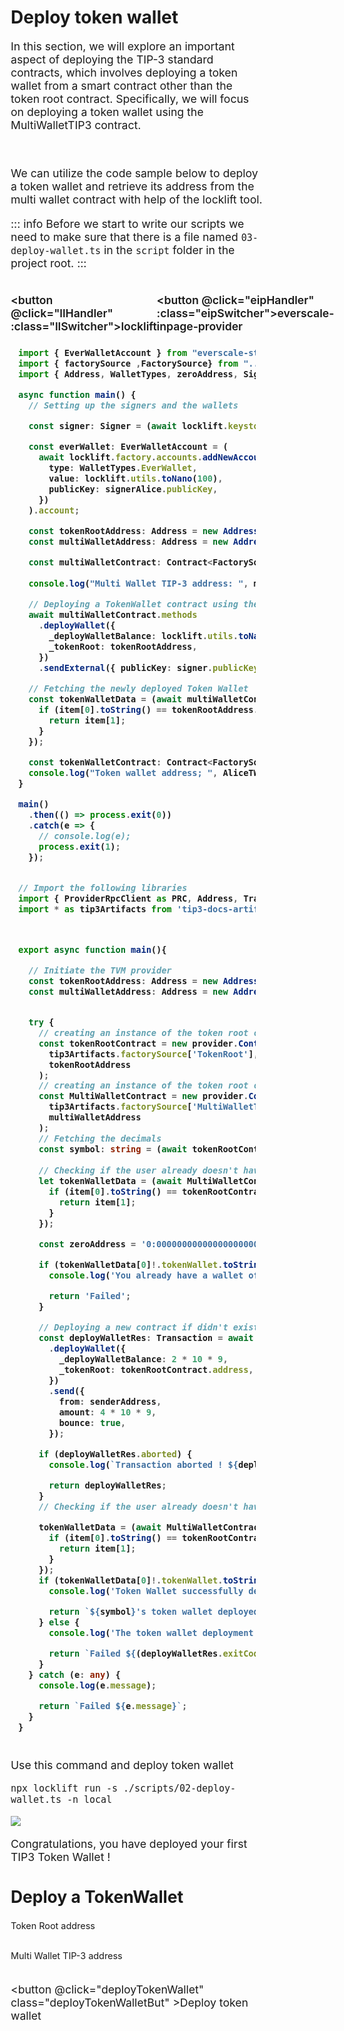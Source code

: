 # Deploy token wallet


<div class="DeployTokenWallet">


In this section, we will explore an important aspect of deploying the TIP-3 standard contracts, which involves deploying a token wallet from a smart contract other than the token root contract. Specifically, we will focus on deploying a token wallet using the  MultiWalletTIP3  contract.


<br/>
<span  :class="LLdis" style="font-size: 1.1rem;">

We can utilize the code sample below to deploy a token wallet and retrieve its address from the multi wallet contract with help of the locklift tool.

::: info
Before we start to write our scripts we need to make sure that there is a file named `03-deploy-wallet.ts` in the `script` folder in the project root.
:::

</span>

<br/>

<div class="switcherContainer">

<button @click="llHandler" :class="llSwitcher">locklift</button>

<button @click="eipHandler" :class="eipSwitcher">everscale-inpage-provider </button>

</div>

<div class="codeBlockContainer" >

<span  :class="LLdis">

````typescript
import { EverWalletAccount } from "everscale-standalone-client";
import { factorySource ,FactorySource} from "../build/factorySource";
import { Address, WalletTypes, zeroAddress, Signer, Contract} from "locklift";

async function main() {
  // Setting up the signers and the wallets

  const signer: Signer = (await locklift.keystore.getSigner("0"))!;

  const everWallet: EverWalletAccount = (
    await locklift.factory.accounts.addNewAccount({
      type: WalletTypes.EverWallet,
      value: locklift.utils.toNano(100),
      publicKey: signerAlice.publicKey,
    })
  ).account;

  const tokenRootAddress: Address = new Address('<YOUR_TOKEN_ROOT_ADDReSS>');
  const multiWalletAddress: Address = new Address('<YOUR_MULTI_WALLET_ADDRESS>');

  const multiWalletContract: Contract<FactorySource['MultiWalletTIP3']> = await locklift.factory.getDeployedContract("MultiWalletTIP3", multiWalletAddress);
  
  console.log("Multi Wallet TIP-3 address: ", multiWalletContract.address.toString());

  // Deploying a TokenWallet contract using the using multi wallet contract
  await multiWalletContract.methods
    .deployWallet({
      _deployWalletBalance: locklift.utils.toNano("3"),
      _tokenRoot: tokenRootAddress,
    })
    .sendExternal({ publicKey: signer.publicKey });

  // Fetching the newly deployed Token Wallet
  const tokenWalletData = (await multiWalletContract.methods.wallets().call()).wallets.map(item => {
    if (item[0].toString() == tokenRootAddress.toString()) {
      return item[1];
    }
  });

  const tokenWalletContract: Contract<FactorySource['TokenWallet']> = locklift.factory.getDeployedContract("TokenWallet", tokenWalletData[0]!.tokenWallet);
  console.log("Token wallet address; ", AliceTWCon.address.toString());
}

main()
  .then(() => process.exit(0))
  .catch(e => {
    // console.log(e);
    process.exit(1);
  });

````

</span>

<span  :class="EIPdis">

````typescript

// Import the following libraries
import { ProviderRpcClient as PRC, Address, Transaction } from 'everscale-inpage-provider';
import * as tip3Artifacts from 'tip3-docs-artifacts';



export async function main(){

  // Initiate the TVM provider
  const tokenRootAddress: Address = new Address("<YOUR_TOKEN_ROOT_ADDRESS>");
  const multiWalletAddress: Address = new Address("<YOUR_MULTI_WALLET_TIP3_ADDRESS>");


  try {
    // creating an instance of the token root contract
    const tokenRootContract = new provider.Contract(
      tip3Artifacts.factorySource['TokenRoot'],
      tokenRootAddress
    );
    // creating an instance of the token root contract
    const MultiWalletContract = new provider.Contract(
      tip3Artifacts.factorySource['MultiWalletTIP3'],
      multiWalletAddress
    );
    // Fetching the decimals
    const symbol: string = (await tokenRootContract.methods.symbol({ answerId: 0 }).call()).value0;
    
    // Checking if the user already doesn't have any wallet of that token root
    let tokenWalletData = (await MultiWalletContract.methods.wallets().call()).wallets.map(item => {
      if (item[0].toString() == tokenRootContract.address.toString()) {
        return item[1];
      }
    });

    const zeroAddress = '0:0000000000000000000000000000000000000000000000000000000000000000';

    if (tokenWalletData[0]!.tokenWallet.toString() != zeroAddress) {
      console.log('You already have a wallet of this token !');

      return 'Failed';
    }

    // Deploying a new contract if didn't exist before
    const deployWalletRes: Transaction = await MultiWalletContract.methods
      .deployWallet({
        _deployWalletBalance: 2 * 10 * 9,
        _tokenRoot: tokenRootContract.address,
      })
      .send({
        from: senderAddress,
        amount: 4 * 10 * 9,
        bounce: true, 
      });

    if (deployWalletRes.aborted) {
      console.log(`Transaction aborted ! ${deployWalletRes.exitCode, deployWalletRes.resultCode}`);

      return deployWalletRes;
    }
    // Checking if the user already doesn't have the any wallet of that token root

    tokenWalletData = (await MultiWalletContract.methods.wallets().call()).wallets.map(item => {
      if (item[0].toString() == tokenRootContract.address.toString()) {
        return item[1];
      }
    });
    if (tokenWalletData[0]!.tokenWallet.toString() != zeroAddress) {
      console.log('Token Wallet successfully deployed !');

      return `${symbol}'s token wallet deployed to: ${tokenWalletData[0]!.tokenWallet.toString()}`;
    } else {
      console.log('The token wallet deployment failed !');

      return `Failed ${(deployWalletRes.exitCode, deployWalletRes.resultCode)}`;
    }
  } catch (e: any) {
    console.log(e.message);

    return `Failed ${e.message}`;
  }
}

````

</span>

</div>


<div class="action">
<div :class="llAction">

Use this command and deploy token wallet

```shell
npx locklift run -s ./scripts/02-deploy-wallet.ts -n local
```

![](</deployTokenWalletFromMW.png>)

Congratulations, you have deployed your first TIP3 Token Wallet !

</div>

<div :class="eipAction" >

## Deploy a TokenWallet

<p class=actionInName style="margin-bottom: 0;">Token Root address</p> 
<input ref="actionTokenRootAddress" class="action Ain" type="text"/>

<p class=actionInName style="margin-bottom: 0;">Multi Wallet TIP-3 address</p> 
<input ref="actionMultiWalletTip3Address" class="action Ain" type="text"/>

<button @click="deployTokenWallet" class="deployTokenWalletBut" >Deploy token wallet</button>

</div>

</div>

<p id="output-p" :class="EIPdis" ref="deployTokenWalletOutput"></p>

</div>

<script lang="ts" >
import { defineComponent, ref, onMounted } from "vue";
import {deployRootParams} from "../Scripts/types";
import {toast} from "/src/helpers/toast";
import {deployTokenWalletCon} from "../Scripts/Contract/tokenWallet"

export default defineComponent({
  name: "DeployTokenWallet",
  data(){
    return{
        LLdis: "cbShow",
        EIPdis: "cbHide",
        llSwitcher:"llSwitcher on",
        eipSwitcher: "eipSwitcher off",
        llAction: "llAction cbShow",
        eipAction: "eipAction cbHide"
    }
  },
  setup() {
    
    function llHandler(e){
        if(this.LLdis == "cbHide")  
        {
            this.llSwitcher = "llSwitcher on";
            this.eipSwitcher = "eipSwitcher off"
        };
        this.EIPdis = "cbHide"
        this.LLdis = "cbShow"
        this.llAction = "llAction cbShow"
        this.eipAction = "eipAction cbHide"
}   
    async function eipHandler(e){
        if(this.EIPdis == "cbHide")  
        {
            this.llSwitcher = "llSwitcher off";
            this.eipSwitcher = "eipSwitcher on"
        };
        this.LLdis = "cbHide"
        this.EIPdis = "cbShow"
        this.llAction = "llAction cbHide"
        this.eipAction = "eipAction cbShow"
    }
  async function deployTokenWallet(){
          this.$refs.deployTokenWalletOutput.innerHTML = "Processing ..."
        // checking of all the values are fully filled 
        if (
            this.$refs.actionTokenRootAddress.value == ""

        ){
            toast("Token root address field is required !",0)
            this.$refs.deployTokenWalletOutput.innerHTML = "Failed"
            return
        }
        if (
            this.$refs.actionMultiWalletTip3Address.value == ""

        ){
            toast("Multi wallet tip-3 address field is required !",0)
            this.$refs.deployTokenWalletOutput.innerHTML = "Failed"
            return
        }
        
        let deployTokenWalletAddr = await deployTokenWalletCon(this.$refs.actionTokenRootAddress.value, this.$refs.actionMultiWalletTip3Address.value)
        // Rendering the output     
        deployTokenWalletAddr = !deployTokenWalletAddr ? "Failed" :  deployTokenWalletAddr;
        this.$refs.deployTokenWalletOutput.innerHTML = deployTokenWalletAddr;
  }
return {
        eipHandler,
        llHandler,
        deployTokenWallet
    };
  },
});

</script>

<style>
.DeployTokenWallet{
  font-size: 1.1rem;
}
.action{
    display:inline-block;
}

.actionInName{
    font-size: .9rem;
}

.deployTokenWalletBut, .switcherContainer, .codeBlockContainer, .Ain
{
  background-color: var(--vp-c-bg-mute);
  transition: background-color 0.1s;
  border: 1px solid var(--vp-c-divider);
  border-radius: 8px;
  font-weight: 600;
  cursor : pointer;
}
.Ain{
    padding-left : 10px;
    margin : 0;
}
.deployTokenWalletBut{
    cursor:pointer;
    padding: 5px 12px;
    display: flex;
    transition: all ease .3s;
}

.deployTokenWalletBut:hover{
      border: 1px solid var(--light-color-ts-class);
}

#output-p{
    /* height: 30px; */
    padding: 2px 10px;
    border-radius: 8px;
    border: 1px solid var(--vp-c-divider);
    }

.text{padding-left: 5px;font-size:1rem;}

.switcherContainer{
    border-bottom-left-radius: 0;
    border-bottom-right-radius: 0;
    display: flex;
    border: none;
    padding: 0px;
}
.switcherContainer > p{
    margin: 0px;
    padding : 0px;
}
.codeBlockContainer{
    border-top-left-radius: 0;
    border-top-right-radius: 0;
    padding: 8px 12px;
    font-size: 1rem;
}
.cbShow{
    display: block;
}
.cbHide{
    display: none;
}
.llSwitcher{
    padding: 5px 10px;
    border: 1px solid var(--vp-c-divider);
    border-bottom: none;
    border-top-left-radius: 8px;
    border-top-right-radius: 8px;
    font-weight: 600;
    transition: all ease .2s;
}
.eipSwitcher{
    padding: 5px 10px;
    border: 1px solid var(--vp-c-divider);
    border-bottom: none;
    border-top-left-radius: 8px;
    border-top-right-radius: 8px;
    font-weight: 600;
    transition: all ease .2s;
}
.eipAction{
    font-weight: 600;
}
.on{
    color : var(--light-color-ts-class);
}
.off{
    color : var(--vp-c-bg-mute);
}

* {box-sizing: border-box;}
 
.container {
  display: flex;
  position: relative;
  margin-bottom: 12px;
  font-size: .9rem;
}

.container .checkboxInput {
  position: absolute;
  opacity: 0;
  height: 0;
  width: 0;
  
}

.checkmark {
  cursor: pointer;
  position: relative;
  top: 0;
  left: 0;
  height: 25px;
  width: 25px;
  background-color: var(--vp-c-bg-mute);
  border: 1px solid var(--vp-c-divider);
  border-radius : 8px;
  margin-left: 10px;
}

.container input:checked ~ .checkmark {
  background-color: var(--light-color-ts-class);
}

.checkmark:after {
  content: "";
  position: absolute;
  display: none;
}

.container input:checked ~ .checkmark:after {
  display: block;
}

.container .checkmark:after {
  left: 9px;
  top: 5px;
  width: 5px;
  height: 10px;
  border: solid white;
  border-width: 0 3px 3px 0;
  -webkit-transform: rotate(45deg);
  -ms-transform: rotate(45deg);
  transform: rotate(45deg);
}

</style>